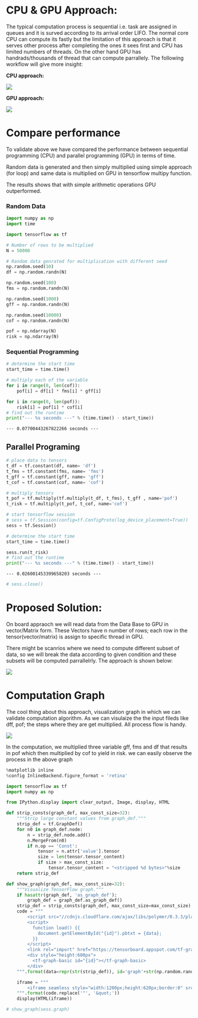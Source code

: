 
# CPU & GPU Approach:

The typical computation process is sequential i.e. task are assigned in queues and it is surved according to its arrival order LIFO. The normal core CPU can compute its fastly but the limitation of this approach is that it serves other process after completing the ones it sees first and CPU has limited numbers of threads. On the other hand GPU has handrads/thousands of thread that can compute parrallely. The following workflow will give more insight:

**CPU approach:**

<img src='https://github.com/hamzafar/GPU_Computation/blob/master/images/sequential%20programming.PNG?raw=true'>


**GPU approach:**

<img src='https://github.com/hamzafar/GPU_Computation/blob/master/images/GPU%20procesing.PNG?raw=true'>



# Compare performance 

To validate above we have compared the performance between sequential programming (CPU) and parallel programming (GPU) in terms of time.

Random data is generated and then simply multiplied using simple approach (for loop) and same data is multiplied on GPU in tensorflow multipy function.

The results shows that with simple arithmetic operations GPU outperformed.

### Random Data


```python
import numpy as np
import time

import tensorflow as tf
```


```python
# Number of rows to be multiplied
N = 50000
```


```python
# Random data genrated for multiplication with different seed
np.random.seed(10)
df = np.random.randn(N)

np.random.seed(100)
fms = np.random.randn(N)

np.random.seed(1000)
gff = np.random.randn(N)                                                                                                                                                                                                                                                                                                                                                                                                                                                                                                                                                                                                                                                                                                                                                                                                                                                                                                                                                                                                                                                                                                                                                                                                                                                                                                                                                                                                                                                                                                                                                                                                                                                                                                                                                                                                                                                                                                                                                                                                                                                                                                                                                                                                                                                                                                                                                                                                                                                                                                                                                                                                                                                                                                                                                                                                                                                                                                                                                                                                                                                                                                                                                                                                                                                                                                                                                                                                                                                                                                                                                                                                                                                                                                                                                                                                                                                                                                                                                                                                                                                                                                                                                                                                                                                                                                                                                                                                                                                                                                                                                                                                                                                                                                                                                                                                                                                                                                                                                                                                                                                                                                                                                                                                                                                                                                                                                                                                                                                                                                                                                                                                                                              

np.random.seed(10000)
cof = np.random.randn(N)

pof = np.ndarray(N)
risk = np.ndarray(N)
```

### Sequential Programming


```python
# determine the start time
start_time = time.time()

# multiply each of the variable
for i in range(0, len(cof)):
    pof[i] = df[i] * fms[i] * gff[i]

for i in range(0, len(pof)):
    risk[i] = pof[i] * cof[i]
# find out the runtime
print("--- %s seconds ---" % (time.time() - start_time))
```

    --- 0.07700443267822266 seconds ---
    

## Parallel Programing


```python
# place data to tensors
t_df = tf.constant(df, name= 'df')
t_fms = tf.constant(fms, name= 'fms')
t_gff = tf.constant(gff, name= 'gff')
t_cof = tf.constant(cof, name= 'cof')
```


```python
# multiply tensors
t_pof = tf.multiply(tf.multiply(t_df, t_fms), t_gff , name='pof')
t_risk = tf.multiply(t_pof, t_cof, name='cof')
```


```python
# start tensorflow session
# sess = tf.Session(config=tf.ConfigProto(log_device_placement=True))
sess = tf.Session()
```


```python
# determine the start time
start_time = time.time()

sess.run(t_risk)
# find out the runtime
print("--- %s seconds ---" % (time.time() - start_time))
```

    --- 0.026001453399658203 seconds ---
    


```python
# sess.close()
```

# Proposed Solution:

On board appraoch we will read data from the Data Base to GPU in vector/Matrix form. These Vectors have n number of rows; each row in the tensor(vector/matrix) is assign to specific thread in GPU. 

There might be scanrios where we need to compute different subset of data, so we will break the data according to given condition and these subsets will be computed parrallelrly. The approach is shown below:

<img src= 'https://github.com/hamzafar/GPU_Computation/blob/master/images/tensor.PNG?raw=true'>

# Computation Graph

The cool thing about this approach, visualization graph in which we can validate computation algorithm. As we can visulaize the the input fileds like dff, pof; the steps where they are get multiplied. All process flow is handy. 

<img src = "https://github.com/hamzafar/GPU_Computation/blob/master/images/Computation%20graph.PNG?raw=true">

In the computation, we multiplied three variable gff, fms and df that results in pof which then multiplied by cof to yield in risk. we can easily observe the process in the above graph


```python
%matplotlib inline
%config InlineBackend.figure_format = 'retina'

import tensorflow as tf
import numpy as np

from IPython.display import clear_output, Image, display, HTML
```


```python
def strip_consts(graph_def, max_const_size=32):
    """Strip large constant values from graph_def."""
    strip_def = tf.GraphDef()
    for n0 in graph_def.node:
        n = strip_def.node.add() 
        n.MergeFrom(n0)
        if n.op == 'Const':
            tensor = n.attr['value'].tensor
            size = len(tensor.tensor_content)
            if size > max_const_size:
                tensor.tensor_content = "<stripped %d bytes>"%size
    return strip_def

def show_graph(graph_def, max_const_size=32):
    """Visualize TensorFlow graph."""
    if hasattr(graph_def, 'as_graph_def'):
        graph_def = graph_def.as_graph_def()
    strip_def = strip_consts(graph_def, max_const_size=max_const_size)
    code = """
        <script src="//cdnjs.cloudflare.com/ajax/libs/polymer/0.3.3/platform.js"></script>
        <script>
          function load() {{
            document.getElementById("{id}").pbtxt = {data};
          }}
        </script>
        <link rel="import" href="https://tensorboard.appspot.com/tf-graph-basic.build.html" onload=load()>
        <div style="height:600px">
          <tf-graph-basic id="{id}"></tf-graph-basic>
        </div>
    """.format(data=repr(str(strip_def)), id='graph'+str(np.random.rand()))

    iframe = """
        <iframe seamless style="width:1200px;height:620px;border:0" srcdoc="{}"></iframe>
    """.format(code.replace('"', '&quot;'))
    display(HTML(iframe))
```


```python
# show_graph(sess.graph)
```


